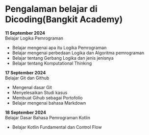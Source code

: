 # Pengalaman belajar di Dicoding(Bangkit Academy)

**11 September 2024**<br>
Belajar Logika Pemrograman
- Belajar mengenai apa itu Logika Pemrograman
- Belajar mengenai perbedaan Logika dan Algoritma pemrograman
- Belajar tentang Gerbang Logika dan jenis jenisnya
- Belajar tentang Komputational Thinking

**17 September 2024**<br>
Belajar Git dan Github
- Mengenal dasar Git
- Menyelesaikan Studi kasus
- Membuat Gihub sebagai Portofolio
- Belajar mengenai bahasa Markdown

**18 September 2024**<br>
Belajar Dasar Bahasa Pemrograman Kotlin
- Belajar Kotlin Fundamental dan Control Flow
